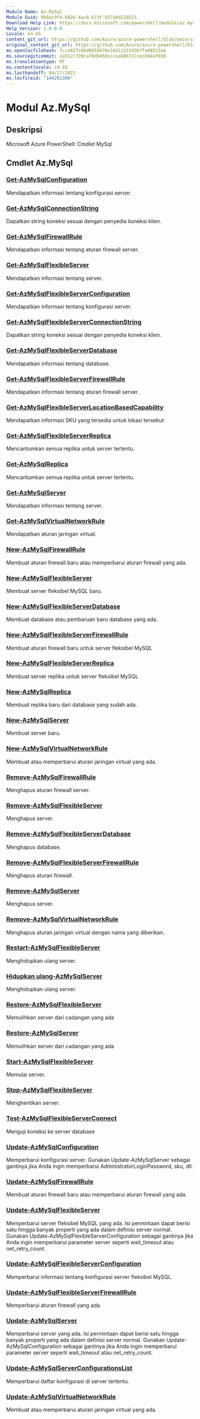 ```yaml
---
Module Name: Az.MySql
Module Guid: 0b8ac9f4-b926-4ac8-b73f-937a0d218521
Download Help Link: https://docs.microsoft.com/powershell/module/az.mysql
Help Version: 1.0.0.0
Locale: en-US
content_git_url: https://github.com/Azure/azure-powershell/blob/main/src/MySql/help/Az.MySql.md
original_content_git_url: https://github.com/Azure/azure-powershell/blob/main/src/MySql/help/Az.MySql.md
ms.openlocfilehash: fcce027c6bd6655676e16d11315d36ffa08523a6
ms.sourcegitcommit: 2a912c720caf0db4501ccea98b71ccecb84af036
ms.translationtype: MT
ms.contentlocale: id-ID
ms.lasthandoff: 04/27/2022
ms.locfileid: "144201300"
---
```

# Modul Az.MySql
## Deskripsi
Microsoft Azure PowerShell: Cmdlet MySql

## Cmdlet Az.MySql
### [Get-AzMySqlConfiguration](Get-AzMySqlConfiguration.md)
Mendapatkan informasi tentang konfigurasi server.

### [Get-AzMySqlConnectionString](Get-AzMySqlConnectionString.md)
Dapatkan string koneksi sesuai dengan penyedia koneksi klien.

### [Get-AzMySqlFirewallRule](Get-AzMySqlFirewallRule.md)
Mendapatkan informasi tentang aturan firewall server.

### [Get-AzMySqlFlexibleServer](Get-AzMySqlFlexibleServer.md)
Mendapatkan informasi tentang server.

### [Get-AzMySqlFlexibleServerConfiguration](Get-AzMySqlFlexibleServerConfiguration.md)
Mendapatkan informasi tentang konfigurasi server.

### [Get-AzMySqlFlexibleServerConnectionString](Get-AzMySqlFlexibleServerConnectionString.md)
Dapatkan string koneksi sesuai dengan penyedia koneksi klien.

### [Get-AzMySqlFlexibleServerDatabase](Get-AzMySqlFlexibleServerDatabase.md)
Mendapatkan informasi tentang database.

### [Get-AzMySqlFlexibleServerFirewallRule](Get-AzMySqlFlexibleServerFirewallRule.md)
Mendapatkan informasi tentang aturan firewall server.

### [Get-AzMySqlFlexibleServerLocationBasedCapability](Get-AzMySqlFlexibleServerLocationBasedCapability.md)
Mendapatkan informasi SKU yang tersedia untuk lokasi tersebut

### [Get-AzMySqlFlexibleServerReplica](Get-AzMySqlFlexibleServerReplica.md)
Mencantumkan semua replika untuk server tertentu.

### [Get-AzMySqlReplica](Get-AzMySqlReplica.md)
Mencantumkan semua replika untuk server tertentu.

### [Get-AzMySqlServer](Get-AzMySqlServer.md)
Mendapatkan informasi tentang server.

### [Get-AzMySqlVirtualNetworkRule](Get-AzMySqlVirtualNetworkRule.md)
Mendapatkan aturan jaringan virtual.

### [New-AzMySqlFirewallRule](New-AzMySqlFirewallRule.md)
Membuat aturan firewall baru atau memperbarui aturan firewall yang ada.

### [New-AzMySqlFlexibleServer](New-AzMySqlFlexibleServer.md)
Membuat server fleksibel MySQL baru.

### [New-AzMySqlFlexibleServerDatabase](New-AzMySqlFlexibleServerDatabase.md)
Membuat database atau pembaruan baru database yang ada.

### [New-AzMySqlFlexibleServerFirewallRule](New-AzMySqlFlexibleServerFirewallRule.md)
Membuat aturan firewall baru untuk server fleksibel MySQL

### [New-AzMySqlFlexibleServerReplica](New-AzMySqlFlexibleServerReplica.md)
Membuat server replika untuk server fleksibel MySQL

### [New-AzMySqlReplica](New-AzMySqlReplica.md)
Membuat replika baru dari database yang sudah ada.

### [New-AzMySqlServer](New-AzMySqlServer.md)
Membuat server baru.

### [New-AzMySqlVirtualNetworkRule](New-AzMySqlVirtualNetworkRule.md)
Membuat atau memperbarui aturan jaringan virtual yang ada.

### [Remove-AzMySqlFirewallRule](Remove-AzMySqlFirewallRule.md)
Menghapus aturan firewall server.

### [Remove-AzMySqlFlexibleServer](Remove-AzMySqlFlexibleServer.md)
Menghapus server.

### [Remove-AzMySqlFlexibleServerDatabase](Remove-AzMySqlFlexibleServerDatabase.md)
Menghapus database.

### [Remove-AzMySqlFlexibleServerFirewallRule](Remove-AzMySqlFlexibleServerFirewallRule.md)
Menghapus aturan firewall.

### [Remove-AzMySqlServer](Remove-AzMySqlServer.md)
Menghapus server.

### [Remove-AzMySqlVirtualNetworkRule](Remove-AzMySqlVirtualNetworkRule.md)
Menghapus aturan jaringan virtual dengan nama yang diberikan.

### [Restart-AzMySqlFlexibleServer](Restart-AzMySqlFlexibleServer.md)
Menghidupkan ulang server.

### [Hidupkan ulang-AzMySqlServer](Restart-AzMySqlServer.md)
Menghidupkan ulang server.

### [Restore-AzMySqlFlexibleServer](Restore-AzMySqlFlexibleServer.md)
Memulihkan server dari cadangan yang ada

### [Restore-AzMySqlServer](Restore-AzMySqlServer.md)
Memulihkan server dari cadangan yang ada

### [Start-AzMySqlFlexibleServer](Start-AzMySqlFlexibleServer.md)
Memulai server.

### [Stop-AzMySqlFlexibleServer](Stop-AzMySqlFlexibleServer.md)
Menghentikan server.

### [Test-AzMySqlFlexibleServerConnect](Test-AzMySqlFlexibleServerConnect.md)
Menguji koneksi ke server database

### [Update-AzMySqlConfiguration](Update-AzMySqlConfiguration.md)
Memperbarui konfigurasi server.
Gunakan Update-AzMySqlServer sebagai gantinya jika Anda ingin memperbarui AdministratorLoginPassword, sku, dll.

### [Update-AzMySqlFirewallRule](Update-AzMySqlFirewallRule.md)
Membuat aturan firewall baru atau memperbarui aturan firewall yang ada.

### [Update-AzMySqlFlexibleServer](Update-AzMySqlFlexibleServer.md)
Memperbarui server fleksibel MySQL yang ada.
Isi permintaan dapat berisi satu hingga banyak properti yang ada dalam definisi server normal.
Gunakan Update-AzMySqlFlexibleServerConfiguration sebagai gantinya jika Anda ingin memperbarui parameter server seperti wait_timeout atau net_retry_count.

### [Update-AzMySqlFlexibleServerConfiguration](Update-AzMySqlFlexibleServerConfiguration.md)
Memperbarui informasi tentang konfigurasi server fleksibel MySQL.

### [Update-AzMySqlFlexibleServerFirewallRule](Update-AzMySqlFlexibleServerFirewallRule.md)
Memperbarui aturan firewall yang ada.

### [Update-AzMySqlServer](Update-AzMySqlServer.md)
Memperbarui server yang ada.
Isi permintaan dapat berisi satu hingga banyak properti yang ada dalam definisi server normal.
Gunakan Update-AzMySqlConfiguration sebagai gantinya jika Anda ingin memperbarui parameter server seperti wait_timeout atau net_retry_count.

### [Update-AzMySqlServerConfigurationsList](Update-AzMySqlServerConfigurationsList.md)
Memperbarui daftar konfigurasi di server tertentu.

### [Update-AzMySqlVirtualNetworkRule](Update-AzMySqlVirtualNetworkRule.md)
Membuat atau memperbarui aturan jaringan virtual yang ada.

